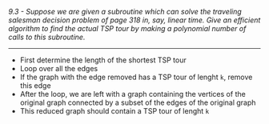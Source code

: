 *9.3 - Suppose we are given a subroutine which can solve the traveling salesman decision problem of page 318 in, say, linear time. Give an efficient algorithm to find the actual TSP tour by making a polynomial number of calls to this subroutine.*
***
- First determine the length of the shortest TSP tour
- Loop over all the edges
- If the graph with the edge removed has a TSP tour of lenght `k`, remove this edge
- After the loop, we are left with a graph containing the vertices of the original graph connected by a subset of the edges of the original graph
- This reduced graph should contain a TSP tour of lenght `k`

